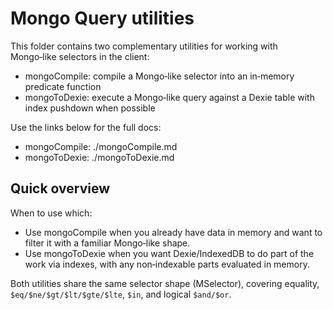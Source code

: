 # Mongo Query utilities

This folder contains two complementary utilities for working with Mongo‑like selectors in the client:

- mongoCompile: compile a Mongo‑like selector into an in‑memory predicate function
- mongoToDexie: execute a Mongo‑like query against a Dexie table with index pushdown when possible

Use the links below for the full docs:

- mongoCompile: ./mongoCompile.md
- mongoToDexie: ./mongoToDexie.md

## Quick overview

When to use which:

- Use mongoCompile when you already have data in memory and want to filter it with a familiar Mongo‑like shape.
- Use mongoToDexie when you want Dexie/IndexedDB to do part of the work via indexes, with any non‑indexable parts evaluated in memory.

Both utilities share the same selector shape (MSelector), covering equality, `$eq/$ne/$gt/$lt/$gte/$lte`, `$in`, and logical `$and/$or`.
